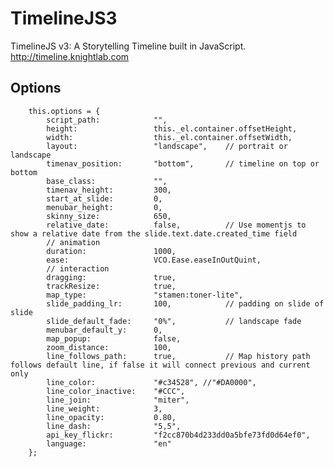 TimelineJS3
===========

TimelineJS v3: A Storytelling Timeline built in JavaScript.  http://timeline.knightlab.com

## Options
		this.options = {
			script_path:            "",
			height: 				this._el.container.offsetHeight,
			width: 					this._el.container.offsetWidth,
			layout: 				"landscape", 	// portrait or landscape
			timenav_position: 		"bottom", 		// timeline on top or bottom
			base_class: 			"",
			timenav_height: 		300,
			start_at_slide: 		0,
			menubar_height: 		0,
			skinny_size: 			650,
			relative_date: 			false, 			// Use momentjs to show a relative date from the slide.text.date.created_time field
			// animation
			duration: 				1000,
			ease: 					VCO.Ease.easeInOutQuint,
			// interaction
			dragging: 				true,
			trackResize: 			true,
			map_type: 				"stamen:toner-lite",
			slide_padding_lr: 		100, 			// padding on slide of slide
			slide_default_fade: 	"0%", 			// landscape fade
			menubar_default_y: 		0,
			map_popup: 				false,
			zoom_distance: 			100,
			line_follows_path: 		true,   		// Map history path follows default line, if false it will connect previous and current only
			line_color: 			"#c34528", //"#DA0000",
			line_color_inactive: 	"#CCC",
			line_join: 				"miter",
			line_weight: 			3,
			line_opacity: 			0.80,
			line_dash: 				"5,5",
			api_key_flickr: 		"f2cc870b4d233dd0a5bfe73fd0d64ef0",
			language:               "en"		
		};
